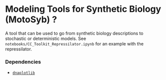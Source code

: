 # Modeling Tools for Synthetic Biology (MotoSyb) ?
A tool that can be used to go from synthetic biology descriptions to stochastic or deterministic models. See `notebooks/CC_Toolkit_Repressilator.ipynb` for an example with the repressilator.

### Dependencies
* [`dnaplotlib`](https://github.com/VoigtLab/dnaplotlib)


